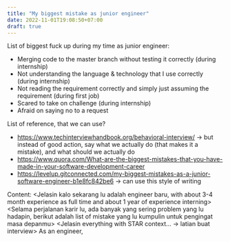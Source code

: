 ```yaml
---
title: "My biggest mistake as junior engineer"
date: 2022-11-01T19:08:50+07:00
draft: true
---
```


List of biggest fuck up during my time as junior engineer:
- Merging code to the master branch without testing it correctly (during internship)
- Not understanding the language & technology that I use correctly (during internship)
- Not reading the requirement correctly and simply just assuming the requirement (during first job)
- Scared to take on challenge (during internship)
- Afraid on saying no to a request

List of reference, that we can use?
- https://www.techinterviewhandbook.org/behavioral-interview/ -> but instead of good action, say what we actually do (that makes it a mistake), and what should we actually do
- https://www.quora.com/What-are-the-biggest-mistakes-that-you-have-made-in-your-software-development-career
- https://levelup.gitconnected.com/my-biggest-mistakes-as-a-junior-software-engineer-b1e8fc842be6 -> can use this style of writing

Content:
<Jelasin kalo sekarang lu adalah engineer baru, with about 3-4 month experience as full time and about 1 year of experience interning>
<Selama perjalanan karir lu, ada banyak yang sering problem yang lu hadapin, berikut adalah list of mistake yang lu kumpulin untuk pengingat masa depanmu>
<Jelasin everything with STAR context... -> latian buat interview>
As an engineer, 


